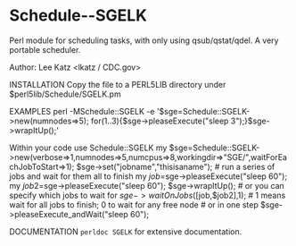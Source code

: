 Schedule--SGELK
===============

Perl module for scheduling tasks, with only using qsub/qstat/qdel.  A very portable scheduler.

Author: Lee Katz <lkatz / CDC.gov>

INSTALLATION
Copy the file to a PERL5LIB directory under $perl5lib/Schedule/SGELK.pm

EXAMPLES
perl -MSchedule::SGELK -e '$sge=Schedule::SGELK->new(numnodes=>5); for(1..3){$sge->pleaseExecute("sleep 3");}$sge->wrapItUp();'

  Within your code
         use Schedule::SGELK
         my $sge=Schedule::SGELK->new(verbose=>1,numnodes=>5,numcpus=>8,workingdir=>"SGE/",waitForEachJobToStart=>1);
         $sge->set("jobname","thisisaname");
         # run a series of jobs and wait for them all to finish
         my $job=$sge->pleaseExecute("sleep 60");
         my $job2=$sge->pleaseExecute("sleep 60");
         $sge->wrapItUp();
         # or you can specify which jobs to wait for
         $sge->waitOnJobs([$job,$job2],1); # 1 means wait for all jobs to finish; 0 to wait for any free node
         # or in one step
         $sge->pleaseExecute_andWait("sleep 60");


DOCUMENTATION
`perldoc SGELK` for extensive documentation.
